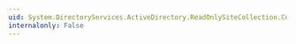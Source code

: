 ```yaml
---
uid: System.DirectoryServices.ActiveDirectory.ReadOnlySiteCollection.CopyTo(System.DirectoryServices.ActiveDirectory.ActiveDirectorySite[],System.Int32)
internalonly: False
---
```

